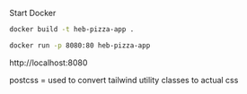 Start Docker

```bash
docker build -t heb-pizza-app .
```
```bash
docker run -p 8080:80 heb-pizza-app
```
http://localhost:8080


postcss = used to convert tailwind utility classes to actual css
